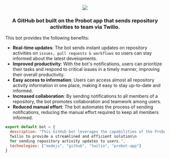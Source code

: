 <p align="center">
  <img src="https://user-images.githubusercontent.com/77505989/216724294-1732714b-c002-4a55-a131-9adc7c11de26.png" />
</p>

  <h3>
<p align="center">
    A GitHub bot built on the Probot app that sends repository activities to team via Twilio. 
</p>
  </h3>

This bot provides the following benefits:
- **Real-time updates**: The bot sends instant updates on repository activities on `issues, pull requests & workflows` so users can stay informed about the latest developments.
- **Improved productivity**: With the bot's notifications, users can prioritize their tasks and respond to critical issues in a timely manner, improving their overall productivity.
- **Easy access to information**: Users can access almost all repository activity information in one place, making it easy to stay up-to-date and informed.
- **Increased collaboration**: By sending notifications to all members of a repository, the bot promotes collaboration and teamwork among users.
- **Reduced manual effort**: The bot automates the process of sending notifications, reducing the manual effort required to keep all members informed.

```js
export default bot = {
  description: "This GitHub bot leverages the capabilities of the Probot app and\n
  Twilio to provide a streamlined and efficient solution\n
  for sending repository activity updates to users.",
  technologies: ["nodejs", "github", "twilio", "probot-app"]
}
```
